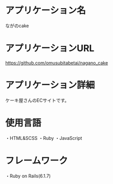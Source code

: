 # アプリケーション名

ながのcake

# アプリケーションURL

https://github.com/omusubitabetai/nagano_cake

# アプリケーション詳細

ケーキ屋さんのECサイトです。

# 使用言語

・HTML&SCSS
・Ruby
・JavaScript

# フレームワーク

・Ruby on Rails(6.1.7)
